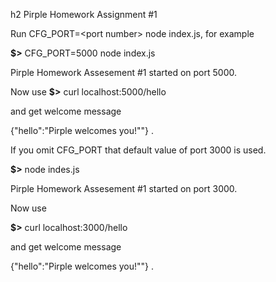 h2 Pirple Homework Assignment #1

Run CFG_PORT=\<port number> node index.js, for example

**$>** CFG_PORT=5000 node index.js

Pirple Homework Assesement #1 started on port 5000.

Now use
**$>** curl localhost:5000/hello

and get welcome message 

{"hello":"Pirple welcomes you!""}
.

If you omit CFG_PORT that default value of port 3000 is used.

**$>** node indes.js

Pirple Homework Assesement #1 started on port 3000.

Now use

**$>** curl localhost:3000/hello

and get welcome message

{"hello":"Pirple welcomes you!""}
.

